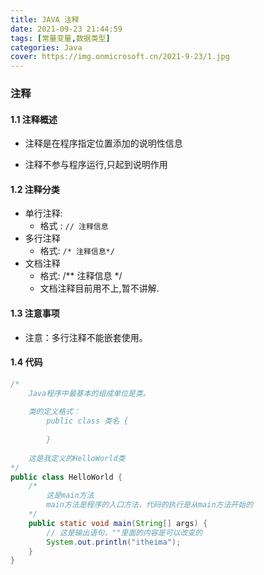 ```yaml
---
title: JAVA 注释
date: 2021-09-23 21:44:59
tags: [常量变量,数据类型]
categories: Java
cover: https://img.onmicrosoft.cn/2021-9-23/1.jpg
---
```


### 注释

#### 1.1 注释概述

- 注释是在程序指定位置添加的说明性信息

- 注释不参与程序运行,只起到说明作用

#### 1.2 注释分类

- 单行注释:
  - 格式 :  `// 注释信息`
- 多行注释
  - 格式: `/* 注释信息*/`
- 文档注释
  - 格式: /** 注释信息 */
  - 文档注释目前用不上,暂不讲解.

#### 1.3 注意事项

- 注意：多行注释不能嵌套使用。

#### 1.4 代码

```java
/*
	Java程序中最基本的组成单位是类。
	
	类的定义格式：
		public class 类名 {
			
		}
		
	这是我定义的HelloWorld类
*/
public class HelloWorld {
	/*
		这是main方法
		main方法是程序的入口方法，代码的执行是从main方法开始的
	*/
	public static void main(String[] args) {
		// 这是输出语句，""里面的内容是可以改变的
		System.out.println("itheima");
	}
}
```

